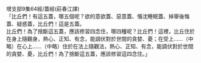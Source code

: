 增支部9集64經/蓋經(莊春江譯)  
「比丘們！有這五蓋，哪五個呢？欲的意欲蓋、惡意蓋、惛沈睡眠蓋、掉舉後悔蓋、疑惑蓋，比丘們！這是五蓋。  
比丘們！為了捨斷這五蓋，應該修習四念住，哪四種呢？比丘們！這裡，比丘住於在身上隨觀身，熱心、正知、有念，能調伏對於世間的貪婪、憂；在受上……（中略）在心上……（中略）住於在法上隨觀法，熱心、正知、有念，能調伏對於世間的貪婪、憂，比丘們！為了捨斷這五蓋，應該修習這四念住。」  
  
  
